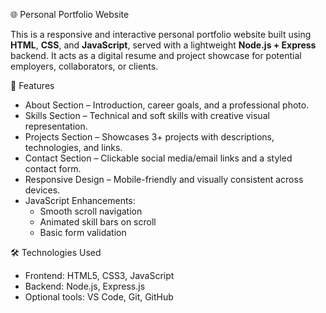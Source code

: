 🌐 Personal Portfolio Website

This is a responsive and interactive personal portfolio website built using **HTML**, **CSS**, and **JavaScript**, served with a lightweight **Node.js + Express** backend. It acts as a digital resume and project showcase for potential employers, collaborators, or clients.


🚀 Features

- About Section – Introduction, career goals, and a professional photo.
- Skills Section – Technical and soft skills with creative visual representation.
- Projects Section – Showcases 3+ projects with descriptions, technologies, and links.
- Contact Section – Clickable social media/email links and a styled contact form.
- Responsive Design – Mobile-friendly and visually consistent across devices.
- JavaScript Enhancements:
  - Smooth scroll navigation
  - Animated skill bars on scroll
  - Basic form validation

🛠 Technologies Used

- Frontend: HTML5, CSS3, JavaScript
- Backend: Node.js, Express.js
- Optional tools: VS Code, Git, GitHub


